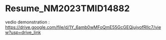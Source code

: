 # Resume_NM2023TMID14882
vedio demonstration :  https://drive.google.com/file/d/1Y_6amb0wMFoQmE55GcGEQjujyofRlIc7/view?usp=drive_link

